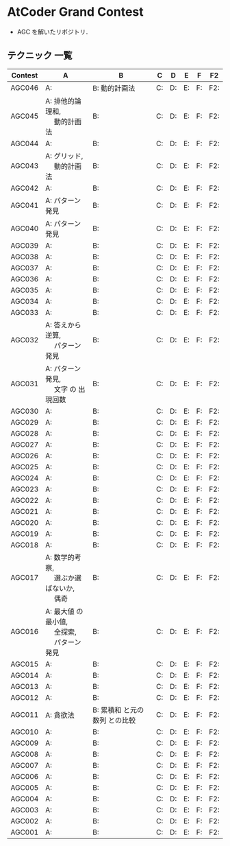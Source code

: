# AtCoder Grand Contest
- AGC を解いたリポジトリ．

## テクニック 一覧

| Contest | A                                                     | B                              | C  | D  | E  | F  | F2  |
|---------|-------------------------------------------------------|--------------------------------|----|----|----|----|-----|
| AGC046  | A:                                                    | B: 動的計画法                  | C: | D: | E: | F: | F2: |
| AGC045  | A: 排他的論理和,<br>　 動的計画法                     | B:                             | C: | D: | E: | F: | F2: |
| AGC044  | A:                                                    | B:                             | C: | D: | E: | F: | F2: |
| AGC043  | A: グリッド,<br>　 動的計画法                         | B:                             | C: | D: | E: | F: | F2: |
| AGC042  | A:                                                    | B:                             | C: | D: | E: | F: | F2: |
| AGC041  | A: パターン発見                                       | B:                             | C: | D: | E: | F: | F2: |
| AGC040  | A: パターン発見                                       | B:                             | C: | D: | E: | F: | F2: |
| AGC039  | A:                                                    | B:                             | C: | D: | E: | F: | F2: |
| AGC038  | A:                                                    | B:                             | C: | D: | E: | F: | F2: |
| AGC037  | A:                                                    | B:                             | C: | D: | E: | F: | F2: |
| AGC036  | A:                                                    | B:                             | C: | D: | E: | F: | F2: |
| AGC035  | A:                                                    | B:                             | C: | D: | E: | F: | F2: |
| AGC034  | A:                                                    | B:                             | C: | D: | E: | F: | F2: |
| AGC033  | A:                                                    | B:                             | C: | D: | E: | F: | F2: |
| AGC032  | A: 答えから逆算,<br>　 パターン発見                   | B:                             | C: | D: | E: | F: | F2: |
| AGC031  | A: パターン発見,<br>　 文字 の 出現回数               | B:                             | C: | D: | E: | F: | F2: |
| AGC030  | A:                                                    | B:                             | C: | D: | E: | F: | F2: |
| AGC029  | A:                                                    | B:                             | C: | D: | E: | F: | F2: |
| AGC028  | A:                                                    | B:                             | C: | D: | E: | F: | F2: |
| AGC027  | A:                                                    | B:                             | C: | D: | E: | F: | F2: |
| AGC026  | A:                                                    | B:                             | C: | D: | E: | F: | F2: |
| AGC025  | A:                                                    | B:                             | C: | D: | E: | F: | F2: |
| AGC024  | A:                                                    | B:                             | C: | D: | E: | F: | F2: |
| AGC023  | A:                                                    | B:                             | C: | D: | E: | F: | F2: |
| AGC022  | A:                                                    | B:                             | C: | D: | E: | F: | F2: |
| AGC021  | A:                                                    | B:                             | C: | D: | E: | F: | F2: |
| AGC020  | A:                                                    | B:                             | C: | D: | E: | F: | F2: |
| AGC019  | A:                                                    | B:                             | C: | D: | E: | F: | F2: |
| AGC018  | A:                                                    | B:                             | C: | D: | E: | F: | F2: |
| AGC017  | A: 数学的考察,<br>　 選ぶか選ばないか,<br>　 偶奇     | B:                             | C: | D: | E: | F: | F2: |
| AGC016  | A: 最大値 の 最小値,<br>　 全探索,<br>　 パターン発見 | B:                             | C: | D: | E: | F: | F2: |
| AGC015  | A:                                                    | B:                             | C: | D: | E: | F: | F2: |
| AGC014  | A:                                                    | B:                             | C: | D: | E: | F: | F2: |
| AGC013  | A:                                                    | B:                             | C: | D: | E: | F: | F2: |
| AGC012  | A:                                                    | B:                             | C: | D: | E: | F: | F2: |
| AGC011  | A: 貪欲法                                             | B: 累積和 と元の 数列 との比較 | C: | D: | E: | F: | F2: |
| AGC010  | A:                                                    | B:                             | C: | D: | E: | F: | F2: |
| AGC009  | A:                                                    | B:                             | C: | D: | E: | F: | F2: |
| AGC008  | A:                                                    | B:                             | C: | D: | E: | F: | F2: |
| AGC007  | A:                                                    | B:                             | C: | D: | E: | F: | F2: |
| AGC006  | A:                                                    | B:                             | C: | D: | E: | F: | F2: |
| AGC005  | A:                                                    | B:                             | C: | D: | E: | F: | F2: |
| AGC004  | A:                                                    | B:                             | C: | D: | E: | F: | F2: |
| AGC003  | A:                                                    | B:                             | C: | D: | E: | F: | F2: |
| AGC002  | A:                                                    | B:                             | C: | D: | E: | F: | F2: |
| AGC001  | A:                                                    | B:                             | C: | D: | E: | F: | F2: |
